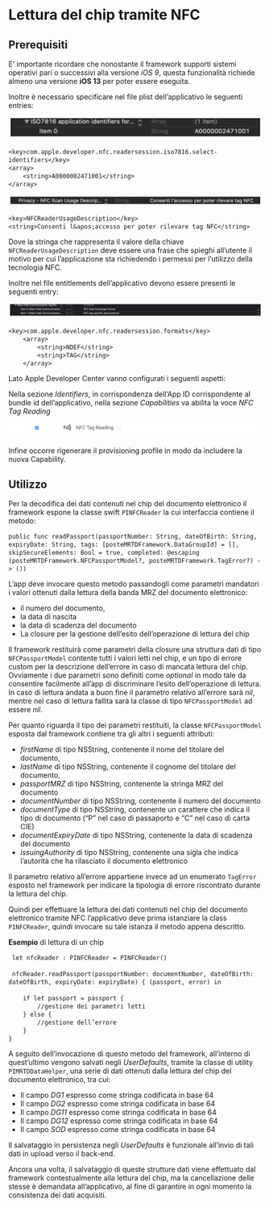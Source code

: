 ﻿

# Lettura del chip tramite NFC

## Prerequisiti
E’ importante ricordare che nonostante il framework supporti sistemi operativi pari o successivi alla versione *iOS 9*, questa funzionalità richiede almeno una versione **iOS 13** per poter essere eseguita.

Inoltre è necessario specificare nel file plist dell’applicativo le seguenti entries:

![A0000002471001](A0000002471001.png)

    <key>com.apple.developer.nfc.readersession.iso7816.select-identifiers</key>
    <array>
    	<string>A0000002471001</string>
    </array>

![NFCPermissionUsage](NFCPermissionUsage.png)

    <key>NFCReaderUsageDescription</key>
    <string>Consenti l&apos;accesso per poter rilevare tag NFC</string>

Dove la stringa che rappresenta il valore della chiave `NFCReaderUsageDescription` deve essere una frase che spieghi all’utente il motivo per cui l’applicazione sta richiedendo i permessi per l’utilizzo della tecnologia NFC.


Inoltre nel file entitlements dell’applicativo devono essere presenti le seguenti entry:

![NearFieldCommunicationTag](NearFieldCommunicationTag.png)
	

    <key>com.apple.developer.nfc.readersession.formats</key>
    	<array>
    		<string>NDEF</string>
    		<string>TAG</string>
    	</array>

 


Lato Apple Developer Center vanno configurati i seguenti aspetti:

Nella sezione *Identifiers*, in corrispondenza dell‘App ID corrispondente al bundle id dell’applicativo, nella sezione *Capabilities* va abilita la voce *NFC Tag Reading*

 ![NFCCapability](NFCCapability.png)
 
Infine occorre rigenerare il provisioning profile in modo da includere la nuova Capability.


## Utilizzo
Per la decodifica dei dati contenuti nel chip del documento elettronico il framework espone la classe swift `PINFCReader` la cui interfaccia contiene il metodo:

    public func readPassport(passportNumber: String, dateOfBirth: String, expiryDate: String, tags: [posteMRTDFramework.DataGroupId] = [], skipSecureElements: Bool = true, completed: @escaping (posteMRTDFramework.NFCPassportModel?, posteMRTDFramework.TagError?) -> ())


L’app deve invocare questo metodo passandogli come parametri mandatori i valori ottenuti dalla lettura della banda MRZ del documento elettronico:

 - il numero del documento,
 - la data di nascita
 - la data di scadenza del documento
 - La closure per la gestione dell’esito dell’operazione di lettura del chip

Il framework restituirà come parametri della closure una struttura dati di tipo `NFCPassportModel` contente tutti i valori letti nel chip, e un tipo di errore custom per la descrizione dell’errore in caso di mancata lettura del chip. Ovviamente i due parametri sono definiti come *optional* in modo tale da consentire facilmente all’app di discriminare l’esito dell’operazione di lettura. In caso di lettura andata a buon fine il parametro relativo all’errore sarà *nil*, mentre nel caso di lettura fallita sarà la classe di tipo `NFCPassportModel` ad essere *nil*.

Per quanto riguarda il tipo dei parametri restituiti, la classe `NFCPassportModel` esposta dal framework contiene tra gli altri i seguenti attributi:

 - *firstName* di tipo NSString, contenente il nome del titolare del documento,
 - *lastName* di tipo NSString, contenente il cognome del titolare del documento,
 - *passportMRZ* di tipo NSString, contenente la stringa MRZ del documento
 - *documentNumber* di tipo NSString, contenente il numero del documento
 - *documentType* di tipo NSString, contenente un carattere che indica il tipo di documento (“P” nel caso di passaporto e “C” nel caso di carta CIE)
 - *documentExpiryDate* di tipo NSString, contenente la data di scadenza del documento
 - *issuingAuthority* di tipo NSString, contenente una sigla che indica l’autorità che ha rilasciato il documento elettronico

Il parametro relativo all’errore appartiene invece ad un enumerato `TagError` esposto nel framework per indicare la tipologia di errore riscontrato durante la lettura del chip.

Quindi per effettuare la lettura dei dati contenuti nel chip del documento elettronico tramite NFC l’applicativo deve prima istanziare la class `PINFCReader`, quindi invocare su tale istanza il metodo appena descritto.


**Esempio** di lettura di un chip

     let nfcReader : PINFCReader = PINFCReader()
    
     nfcReader.readPassport(passportNumber: documentNumber, dateOfBirth: dateOfBirth, expiryDate: expiryDate) { (passport, error) in 
    
    	if let passport = passport { 
    		//gestione dei parametri letti
    	} else {
    		//gestione dell’errore
    	}
    }

A seguito dell’invocazione di questo metodo del framework, all’interno di quest’ultimo vengono salvati negli *UserDefaults*, tramite la classe di utility `PIMRTDDataHelper`, una serie di dati ottenuti dalla lettura del chip del documento elettronico, tra cui:

 - Il campo *DG1* espresso come stringa codificata in base 64
 - Il campo *DG2* espresso come stringa codificata in base 64
 - Il campo *DG11* espresso come stringa codificata in base 64
 - Il campo *DG12* espresso come stringa codificata in base 64
 - Il campo *SOD* espresso come stringa codificata in base 64

Il salvataggio in persistenza negli *UserDefaults* è funzionale all’invio di tali dati in upload verso il back-end.

Ancora una volta, il salvataggio di queste strutture dati viene effettuato dal framework contestualmente alla lettura del chip, ma la cancellazione delle stesse è demandata all’applicativo, al fine di garantire in ogni momento la consistenza dei dati acquisiti.

